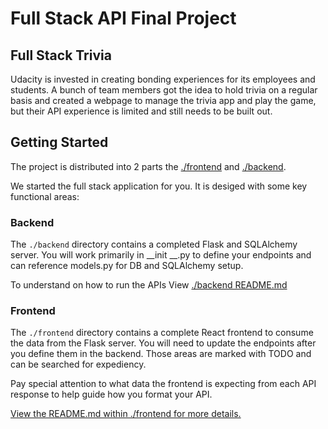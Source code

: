 # Full Stack API Final Project

## Full Stack Trivia

Udacity is invested in creating bonding experiences for its employees and students. A bunch of team members got the idea to hold trivia on a regular basis and created a  webpage to manage the trivia app and play the game, but their API experience is limited and still needs to be built out. 

## Getting Started

The project is distributed into 2 parts the [./frontend](./frontend) and [./backend](./backend).

We started the full stack application for you. It is desiged with some key functional areas:

### Backend

The `./backend` directory contains a completed Flask and SQLAlchemy server. 
You will work primarily in __init __.py to define your endpoints and can reference models.py for DB and SQLAlchemy setup.

To understand on how to run the APIs View [./backend README.md](./backend/README.md)

### Frontend

The `./frontend` directory contains a complete React frontend to consume the data from the Flask server. You will need to update the endpoints after you define them in the backend. Those areas are marked with TODO and can be searched for expediency. 

Pay special attention to what data the frontend is expecting from each API response to help guide how you format your API. 

[View the README.md within ./frontend for more details.](./frontend/README.md)
